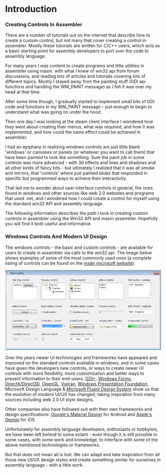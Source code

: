# Introduction

### Creating Controls In Assembler

There are a number of tutorials out on the internet that describe how to create a custom control, but not many that cover creating a control in assembler. Mostly these tutorials are written for C/C++ users, which acts as a basic starting point for assembly developers to port over the code to assembly language.

For many years I was content to create programs and little utilities in assembler using masm. with what I knew of win32 api from forum discussions, and reading lots of articles and tutorials covering lots of different topics. Mostly I stayed away from the painting stuff \(GDI api functions and handling the WM\_PAINT message\) as I felt it was over my head at that time.

After some time though, I gradually started to implement small bits of GDI code and functions in my WM\_PAINT message - just enough to begin to understand what was going on under the hood.

Then one day I was looking at the steam client interface I wondered how they went about creating their menus, what was required, and how it was implemented, and how could the same effect could be achieved in assembler.

I had an epiphany in realizing windows controls are just little blank 'windows' or canvases or panels \(or whatever you want to call them\) that have been painted to look like something. Sure the paint job in some controls was more advanced - with 3d effects and lines and shadows and all other kinds of fancy bits - but ultimately I realized that it was all smoke and mirrors, that 'controls' where just painted blobs that responded in specific but programmed ways to achieve their interactivity.

That led me to wonder about user interface controls in general, the ones found in windows and other sources like web 2.0 websites and programs that used .net, and i wondered how I could create a control for myself using the standard win32 API and assembly language.

The following information describes the path I took in creating custom controls in assembler using the Win32 API and masm assembler. Hopefully you will find it both useful and informative.

### Windows Controls And Modern UI Design

The windows controls - the basic and custom controls - are available for users to create in assembler via calls to the win32 api. The image below shows examples of some of the most commonly used ones \(a complete listing of controls can be found on the [msdn microsoft website](https://msdn.microsoft.com/en-us/library/windows/desktop/bb773169%28v=vs.85%29.aspx)\):

![](/assets/win32controls.png)

Over the years newer UI technologies and frameworks have appeared and improved on the standard controls available in windows, and in some cases have given the developers new controls, or ways to create newer UI controls with more flexibility, more customization and better ways to present information to their end-users. [GDI+](https://msdn.microsoft.com/en-us/library/ms533798%28v=vs.85%29.aspx), [Windows Forms](https://msdn.microsoft.com/en-us/library/dd30h2yb%28v=vs.110%29.aspx), [DirectX/Direct3D](https://msdn.microsoft.com/en-us/library/windows/desktop/bb153256%28v=vs.85%29.aspx), [OpenGL](https://www.opengl.org/), [Vulcan](https://www.khronos.org/vulkan/), [Windows Presentation Foundation](https://msdn.microsoft.com/en-us/library/aa663364.aspx), Microsoft Design Language & [Microsoft Fluent Design System](https://developer.microsoft.com/en-us/windows/apps/design) show us that the evolution of modern UI/UX has changed, taking inspiration from many sources including web 2.0 UI style designs.

Other companies also have followed suit with their own frameworks and design specifications: [Google's Material Design](https://material.io/guidelines/) for Android and [Apple's Design](https://developer.apple.com/design/) for iOS.

Unfortunately for assembly language developers, enthusiasts or hobbyists, we have been left behind to some extant - even though it is still possible in some cases, with some work and knowledge, to interface with some of the above mentioned technologies or frameworks.

But that does not mean all is lost. We can adapt and take inspiration from all those new UI/UX design styles and create something similar for ourselves in assembly language - with a little work.

